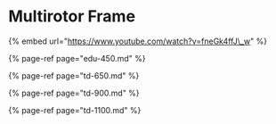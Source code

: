 # Multirotor Frame

{% embed url="https://www.youtube.com/watch?v=fneGk4ffJ\_w" %}

{% page-ref page="edu-450.md" %}

{% page-ref page="td-650.md" %}

{% page-ref page="td-900.md" %}

{% page-ref page="td-1100.md" %}



